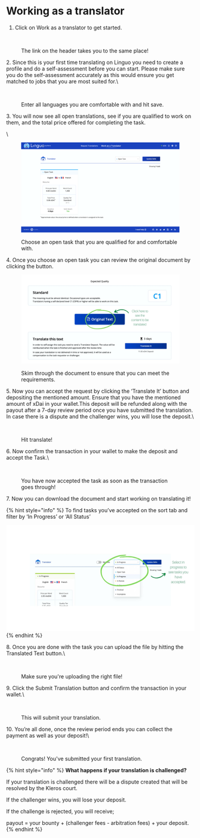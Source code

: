 # Working as a translator

1. Click on Work as a translator to get started.

<figure><img src="https://3220901460-files.gitbook.io/~/files/v0/b/gitbook-x-prod.appspot.com/o/spaces%2F5iFrRkxkxZd5fE3gLSlN%2Fuploads%2FgdOW5LKi411greZmrIpL%2Ft1.jpg?alt=media&#x26;token=4cb4444c-cabe-4b6f-bf80-796c6c03a4a1" alt=""><figcaption><p>The link on the header takes you to the same place!</p></figcaption></figure>

2\. Since this is your first time translating on Linguo you need to create a profile and do a self-assessment before you can start. Please make sure you do the self-assessment accurately as this would ensure you get matched to jobs that you are most suited for.\


<figure><img src="https://3220901460-files.gitbook.io/~/files/v0/b/gitbook-x-prod.appspot.com/o/spaces%2F5iFrRkxkxZd5fE3gLSlN%2Fuploads%2FdBIcHoK5yIDSfSuUCPyG%2Ft2.jpg?alt=media&#x26;token=fbef47c9-ab23-4063-968b-26a1f7c2c408" alt=""><figcaption><p>Enter all languages you are comfortable with and hit save.</p></figcaption></figure>

3\. You will now see all open translations, see if you are qualified to work on them, and the total price offered for completing the task.

\


<figure><img src="../../../.gitbook/assets/image (40).png" alt=""><figcaption><p>Choose an open task that you are qualified for and comfortable with.</p></figcaption></figure>

4\. Once you choose an open task you can review the original document by clicking the button.&#x20;

<figure><img src="../../../.gitbook/assets/image (16).png" alt=""><figcaption><p>Skim through the document to ensure that you can meet the requirements.</p></figcaption></figure>

5\. Now you can accept the request by clicking the ‘Translate It’ button and depositing the mentioned amount. Ensure that you have the mentioned amount of xDai in your wallet.This deposit will be refunded along with the payout after a 7-day review period once you have submitted the translation. In case there is a dispute and the challenger wins, you will lose the deposit.\


<figure><img src="https://3220901460-files.gitbook.io/~/files/v0/b/gitbook-x-prod.appspot.com/o/spaces%2F5iFrRkxkxZd5fE3gLSlN%2Fuploads%2FfyCLNLmRvKZYUFlodloK%2Ft3.jpg?alt=media&#x26;token=d2012d39-ea0c-4f8f-bd2a-b0a478a6042e" alt=""><figcaption><p>Hit translate!</p></figcaption></figure>

6\. Now confirm the transaction in your wallet to make the deposit and accept the Task.\


<figure><img src="https://3220901460-files.gitbook.io/~/files/v0/b/gitbook-x-prod.appspot.com/o/spaces%2F5iFrRkxkxZd5fE3gLSlN%2Fuploads%2FTpDswNEX0OIZL80zJRNL%2Ft4.jpg?alt=media&#x26;token=6d4229f1-e187-4cf7-a068-8c81e70ccc7b" alt=""><figcaption><p>You have now accepted the task as soon as the transaction goes through!</p></figcaption></figure>



7\. Now you can download the document and start working on translating it!

{% hint style="info" %}
To find tasks you’ve accepted on the sort tab and filter by ‘In Progress’ or ‘All Status’

![](<../../../.gitbook/assets/image (50).png>)
{% endhint %}

8\. Once you are done with the task you can upload the file by hitting the Translated Text button.\


<figure><img src="https://3220901460-files.gitbook.io/~/files/v0/b/gitbook-x-prod.appspot.com/o/spaces%2F5iFrRkxkxZd5fE3gLSlN%2Fuploads%2Fl0oiPgg9ArK5ZYDjq0Cn%2Ft5.jpg?alt=media&#x26;token=e772f692-3c63-44bc-93ce-2c27cc30890d" alt=""><figcaption><p>Make sure you're uploading the right file!</p></figcaption></figure>

9\. Click the Submit Translation button and confirm the transaction in your wallet.\


<figure><img src="https://3220901460-files.gitbook.io/~/files/v0/b/gitbook-x-prod.appspot.com/o/spaces%2F5iFrRkxkxZd5fE3gLSlN%2Fuploads%2FYTZaTOLunBUWXRqDzQX7%2Ft7.jpg?alt=media&#x26;token=bda3b8eb-1515-454b-934d-7b988d82ba98" alt=""><figcaption><p>This will submit your translation.</p></figcaption></figure>

10\. You’re all done, once the review period ends you can collect the payment as well as your deposit!\


<figure><img src="https://3220901460-files.gitbook.io/~/files/v0/b/gitbook-x-prod.appspot.com/o/spaces%2F5iFrRkxkxZd5fE3gLSlN%2Fuploads%2F1ffZLDDApU81PI2419l0%2Ft8.jpg?alt=media&#x26;token=f7fe7786-f9b2-4113-9f14-3ba64c2ee805" alt=""><figcaption><p>Congrats! You've submitted your first translation.</p></figcaption></figure>

{% hint style="info" %}
**What happens if your translation is challenged?**

If your translation is challenged there will be a dispute created that will be resolved by the Kleros court.&#x20;

If the challenger wins, you will lose your deposit.

If the challenge is rejected, you will receive;

payout = your bounty + (challenger fees - arbitration fees) + your deposit.
{% endhint %}
